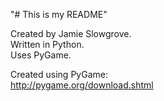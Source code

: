 "# This is my README"  
  
Created by Jamie Slowgrove.  
Written in Python.  
Uses PyGame. 
  
Created using PyGame:  
http://pygame.org/download.shtml  